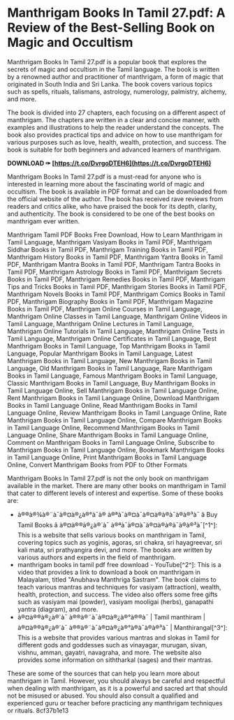 
 
# Manthrigam Books In Tamil 27.pdf: A Review of the Best-Selling Book on Magic and Occultism
 
Manthrigam Books In Tamil 27.pdf is a popular book that explores the secrets of magic and occultism in the Tamil language. The book is written by a renowned author and practitioner of manthrigam, a form of magic that originated in South India and Sri Lanka. The book covers various topics such as spells, rituals, talismans, astrology, numerology, palmistry, alchemy, and more.
 
The book is divided into 27 chapters, each focusing on a different aspect of manthrigam. The chapters are written in a clear and concise manner, with examples and illustrations to help the reader understand the concepts. The book also provides practical tips and advice on how to use manthrigam for various purposes such as love, health, wealth, protection, and success. The book is suitable for both beginners and advanced learners of manthrigam.
 
**DOWNLOAD ✑ [https://t.co/DvrgoDTEH6](https://t.co/DvrgoDTEH6)**


 
Manthrigam Books In Tamil 27.pdf is a must-read for anyone who is interested in learning more about the fascinating world of magic and occultism. The book is available in PDF format and can be downloaded from the official website of the author. The book has received rave reviews from readers and critics alike, who have praised the book for its depth, clarity, and authenticity. The book is considered to be one of the best books on manthrigam ever written.
 
Manthrigam Tamil PDF Books Free Download,  How to Learn Manthrigam in Tamil Language,  Manthrigam Vasiyam Books in Tamil PDF,  Manthrigam Siddhar Books in Tamil PDF,  Manthrigam Training Books in Tamil PDF,  Manthrigam History Books in Tamil PDF,  Manthrigam Yantra Books in Tamil PDF,  Manthrigam Mantra Books in Tamil PDF,  Manthrigam Tantra Books in Tamil PDF,  Manthrigam Astrology Books in Tamil PDF,  Manthrigam Secrets Books in Tamil PDF,  Manthrigam Remedies Books in Tamil PDF,  Manthrigam Tips and Tricks Books in Tamil PDF,  Manthrigam Stories Books in Tamil PDF,  Manthrigam Novels Books in Tamil PDF,  Manthrigam Comics Books in Tamil PDF,  Manthrigam Biography Books in Tamil PDF,  Manthrigam Magazine Books in Tamil PDF,  Manthrigam Online Courses in Tamil Language,  Manthrigam Online Classes in Tamil Language,  Manthrigam Online Videos in Tamil Language,  Manthrigam Online Lectures in Tamil Language,  Manthrigam Online Tutorials in Tamil Language,  Manthrigam Online Tests in Tamil Language,  Manthrigam Online Certificates in Tamil Language,  Best Manthrigam Books in Tamil Language,  Top Manthrigam Books in Tamil Language,  Popular Manthrigam Books in Tamil Language,  Latest Manthrigam Books in Tamil Language,  New Manthrigam Books in Tamil Language,  Old Manthrigam Books in Tamil Language,  Rare Manthrigam Books in Tamil Language,  Famous Manthrigam Books in Tamil Language,  Classic Manthrigam Books in Tamil Language,  Buy Manthrigam Books in Tamil Language Online,  Sell Manthrigam Books in Tamil Language Online,  Rent Manthrigam Books in Tamil Language Online,  Download Manthrigam Books in Tamil Language Online,  Read Manthrigam Books in Tamil Language Online,  Review Manthrigam Books in Tamil Language Online,  Rate Manthrigam Books in Tamil Language Online,  Compare Manthrigam Books in Tamil Language Online,  Recommend Manthrigam Books in Tamil Language Online,  Share Manthrigam Books in Tamil Language Online,  Comment on Manthrigam Books in Tamil Language Online,  Subscribe to Manthrigam Books in Tamil Language Online,  Bookmark Manthrigam Books in Tamil Language Online,  Print Manthrigam Books in Tamil Language Online,  Convert Manthrigam Books from PDF to Other Formats
  
Manthrigam Books In Tamil 27.pdf is not the only book on manthrigam available in the market. There are many other books on manthrigam in Tamil that cater to different levels of interest and expertise. Some of these books are:
 
- à®®à®¾à®¨à¯à®¤à®¿à®°à¯à® à®ªà¯à®¤à¯à®¤à®à®à¯à®à®³à¯ â Buy Tamil Books â à®¤à®®à®¿à®´à¯ à®ªà¯à®¤à¯à®¤à®à®à¯à®à®³à¯[^1^]: This is a website that sells various books on manthrigam in Tamil, covering topics such as yoginis, agoras, sri chakra, sri hayagreevar, sri kali mata, sri prathyangira devi, and more. The books are written by various authors and experts in the field of manthrigam.
- manthrigam books in tamil pdf free download - YouTube[^2^]: This is a video that provides a link to download a book on manthrigam in Malayalam, titled "Anubhava Manthriga Sastram". The book claims to teach various mantras and techniques for vasiyam (attraction), wealth, health, protection, and success. The video also offers some free gifts such as vasiyam mai (powder), vasiyam mooligai (herbs), ganapathi yantra (diagram), and more.
- à®¤à®®à®¿à®´à¯ à®®à®¨à¯à®¤à®¿à®°à®®à¯ | Tamil manthiram | à®¤à®®à®¿à®´à¯ à®®à®¨à¯à®¤à®¿à®°à®à¯à®à®³à¯ | Manthirangal[^3^]: This is a website that provides various mantras and slokas in Tamil for different gods and goddesses such as vinayagar, murugan, sivan, vishnu, amman, gayatri, navagraha, and more. The website also provides some information on siththarkal (sages) and their mantras.

These are some of the sources that can help you learn more about manthrigam in Tamil. However, you should always be careful and respectful when dealing with manthrigam, as it is a powerful and sacred art that should not be misused or abused. You should also consult a qualified and experienced guru or teacher before practicing any manthrigam techniques or rituals.
 8cf37b1e13
 
